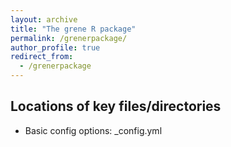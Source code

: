```yaml
---
layout: archive
title: "The grene R package"
permalink: /grenerpackage/
author_profile: true
redirect_from:
  - /grenerpackage
---
```



## Locations of key files/directories

* Basic config options: _config.yml


